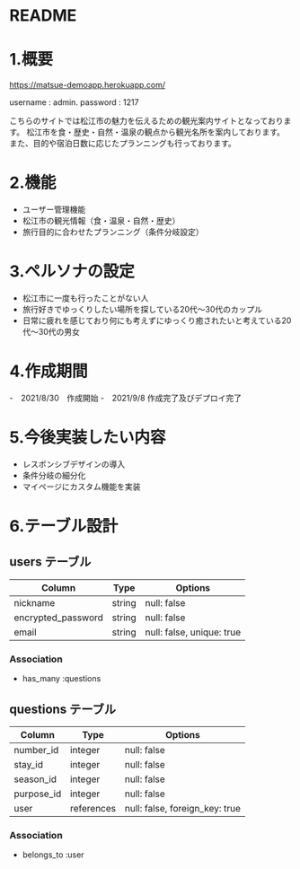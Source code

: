 # README

# 1.概要
https://matsue-demoapp.herokuapp.com/
   
  username : admin. 
  password : 1217
  
  こちらのサイトでは松江市の魅力を伝えるための観光案内サイトとなっております。
  松江市を食・歴史・自然・温泉の観点から観光名所を案内しております。
  また、目的や宿泊日数に応じたプランニングも行っております。

# 2.機能
- ユーザー管理機能
- 松江市の観光情報（食・温泉・自然・歴史）
- 旅行目的に合わせたプランニング（条件分岐設定）

# 3.ペルソナの設定
- 松江市に一度も行ったことがない人
- 旅行好きでゆっくりしたい場所を探している20代〜30代のカップル
- 日常に疲れを感じており何にも考えずにゆっくり癒されたいと考えている20代〜30代の男女

# 4.作成期間
-　2021/8/30　作成開始 
-　2021/9/8 作成完了及びデプロイ完了

# 5.今後実装したい内容
- レスポンシブデザインの導入
- 条件分岐の細分化
- マイページにカスタム機能を実装

# 6.テーブル設計

## users テーブル
| Column             | Type     | Options                   |
| ------------------ | -------- | ------------------------- |
| nickname           | string   | null: false               |
| encrypted_password | string   | null: false               |
| email              | string   | null: false, unique: true |

### Association

- has_many :questions

## questions テーブル
| Column          | Type       | Options                        |
| --------------- | ---------- | ------------------------------ |
| number_id       | integer    | null: false                    |
| stay_id         | integer    | null: false                    |
| season_id       | integer    | null: false                    |
| purpose_id      | integer    | null: false                    |
| user            | references | null: false, foreign_key: true |


### Association 

- belongs_to :user
